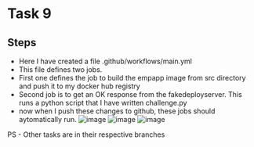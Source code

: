 # Task 9

## Steps
 - Here I have created a file .github/workflows/main.yml
 - This file defines two jobs.
 - First one defines the job to build the empapp image from src directory and push it to my docker hub registry
 - Second job is to get an OK response from the fakedeployserver. This runs a python script that I have written challenge.py
 - now when I push these changes to github, these jobs should aytomatically run.
 ![image](https://user-images.githubusercontent.com/78261857/230688928-79e19feb-f65c-407b-9b53-1e839fcb8384.png)
 ![image](https://user-images.githubusercontent.com/78261857/230689276-b3e466d5-9d9d-433e-a627-147cc96c747c.png)
 ![image](https://user-images.githubusercontent.com/78261857/230689341-86c57bec-0f61-403d-bf6a-7348de35fb06.png)
 
 
 PS - Other tasks are in their respective branches
